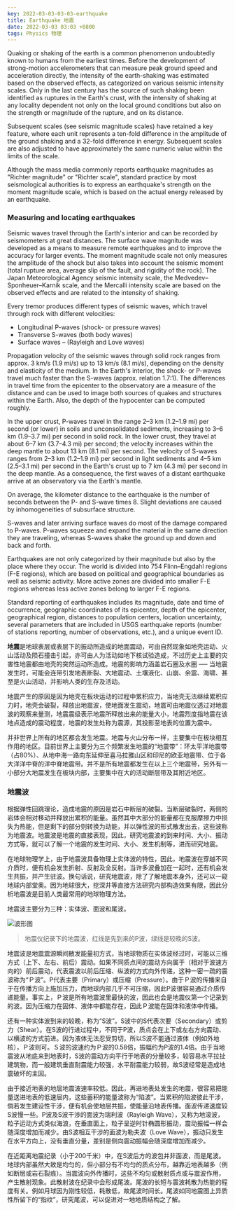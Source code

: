```yaml
---
key: 2022-03-03-03-03-earthquake
title: Earthquake 地震
date: 2022-03-03 03:03 +0800
tags: Physics 物理
---
```


Quaking or shaking of the earth is a common phenomenon undoubtedly known to humans from the earliest times. Before the development of strong-motion accelerometers that can measure peak ground speed and acceleration directly, the intensity of the earth-shaking was estimated based on the observed effects, as categorized on various seismic intensity scales. Only in the last century has the source of such shaking been identified as ruptures in the Earth's crust, with the intensity of shaking at any locality dependent not only on the local ground conditions but also on the strength or magnitude of the rupture, and on its distance.

Subsequent scales (see seismic magnitude scales) have retained a key feature, where each unit represents a ten-fold difference in the amplitude of the ground shaking and a 32-fold difference in energy. Subsequent scales are also adjusted to have approximately the same numeric value within the limits of the scale.

Although the mass media commonly reports earthquake magnitudes as "Richter magnitude" or "Richter scale", standard practice by most seismological authorities is to express an earthquake's strength on the moment magnitude scale, which is based on the actual energy released by an earthquake.

### Measuring and locating earthquakes

Seismic waves travel through the Earth's interior and can be recorded by seismometers at great distances. The surface wave magnitude was developed as a means to measure remote earthquakes and to improve the accuracy for larger events. The moment magnitude scale not only measures the amplitude of the shock but also takes into account the seismic moment (total rupture area, average slip of the fault, and rigidity of the rock). The Japan Meteorological Agency seismic intensity scale, the Medvedev–Sponheuer–Karnik scale, and the Mercalli intensity scale are based on the observed effects and are related to the intensity of shaking.

Every tremor produces different types of seismic waves, which travel through rock with different velocities:

- Longitudinal P-waves (shock- or pressure waves)
- Transverse S-waves (both body waves)
- Surface waves – (Rayleigh and Love waves)

Propagation velocity of the seismic waves through solid rock ranges from approx. 3 km/s (1.9 mi/s) up to 13 km/s (8.1 mi/s), depending on the density and elasticity of the medium. In the Earth's interior, the shock- or P-waves travel much faster than the S-waves (approx. relation 1.7:1). The differences in travel time from the epicenter to the observatory are a measure of the distance and can be used to image both sources of quakes and structures within the Earth. Also, the depth of the hypocenter can be computed roughly.

In the upper crust, P-waves travel in the range 2–3 km (1.2–1.9 mi) per second (or lower) in soils and unconsolidated sediments, increasing to 3–6 km (1.9–3.7 mi) per second in solid rock. In the lower crust, they travel at about 6–7 km (3.7–4.3 mi) per second; the velocity increases within the deep mantle to about 13 km (8.1 mi) per second. The velocity of S-waves ranges from 2–3 km (1.2–1.9 mi) per second in light sediments and 4–5 km (2.5–3.1 mi) per second in the Earth's crust up to 7 km (4.3 mi) per second in the deep mantle. As a consequence, the first waves of a distant earthquake arrive at an observatory via the Earth's mantle.

On average, the kilometer distance to the earthquake is the number of seconds between the P- and S-wave times 8. Slight deviations are caused by inhomogeneities of subsurface structure.

S-waves and later arriving surface waves do most of the damage compared to P-waves. P-waves squeeze and expand the material in the same direction they are traveling, whereas S-waves shake the ground up and down and back and forth.

Earthquakes are not only categorized by their magnitude but also by the place where they occur. The world is divided into 754 Flinn–Engdahl regions (F-E regions), which are based on political and geographical boundaries as well as seismic activity. More active zones are divided into smaller F-E regions whereas less active zones belong to larger F-E regions.

Standard reporting of earthquakes includes its magnitude, date and time of occurrence, geographic coordinates of its epicenter, depth of the epicenter, geographical region, distances to population centers, location uncertainty, several parameters that are included in USGS earthquake reports (number of stations reporting, number of observations, etc.), and a unique event ID.

**地震**是地球表层或表层下的振动所造成的地面震动，可由自然现象如地壳运动、火山活动及陨石撞击引起，亦可由人为活动如地下核试验造成，不过历史上主要的灾害性地震都由地壳的突然运动所造成。地震的影响力涵盖岩石圈及水圈 ── 当地震发生时，可能会连带引发地表断裂、大地震动、土壤液化、山崩、余震、海啸、甚至是火山活动，并影响人类的生存及活动。

地震产生的原因是因为地壳在板块运动的过程中累积应力，当地壳无法继续累积应力时，地壳会破裂，释放出地震波，使地面发生震动，地震可由地震仪透过对地震波的观察来量测，地震震级表示地震所释放出来的能量大小，地震烈度指地震在该地点造成的震动程度，地震的发生处称为震源，其投影至地表的位置为震中。

并非世界上所有的地区都会发生地震。地震与火山分布一样，主要集中在板块相互作用的地区。目前世界上主要分为三个频繁发生地震的“地震带”：环太平洋地震带（占80%）、从地中海一路向东延伸至喜马拉雅山区和印尼的欧亚地震带、位于各大洋洋中脊的洋中脊地震带。并不是所有地震都发生在以上三个地震带，另外有一小部分大地震发生在板块内部，主要集中在大的活动断层带及其附近地区。

### 地震波

根据弹性回跳理论，造成地震的原因是岩石中断层的破裂。当断层破裂时，两侧的岩体会相对移动并释放出累积的能量。虽然其中大部分的能量都在克服摩擦力中损失为热能，但是剩下的部分则转换为动能，并以弹性波的形式散发出去，这些波称为地震波。地震波是地震的直接表现，因此，研究地震波的到来时间、大小、振动方式等，就可以了解一个地震的发生时间、大小、发生机制等，进而研究地震。

在地球物理学上，由于地震波具备物理上实体波的特性，因此，地震波在穿越不同介质时，便有机会发生折射、反射及全反射。当许多波叠加在一起时，还有机会发生共振，并产生驻波。换句话说，研究地震波，除了了解地震本身外，还可以一窥地球内部堂奥。因为地球很大，挖深井等直接方法研究内部构造效果有限，因此分析地震波是目前人类最常用的地球物理方法。

地震波主要分为三种：实体波、面波和尾波。

![波形图](https://upload.wikimedia.org/wikipedia/commons/a/a6/Seismogram.gif)
> 地震仪纪录下的地震波，红线是先到来的P波，绿线是较晚的S波。

地震波是地震震源瞬间散发能量初方式，当地球物质在实体波经过时，可能以三维方式（上下、左右、前后）震动。如果不同质点间的震动方向属于（相对于波速方向的）前后震动，代表震波以前后压缩、纵波的方式向外传递，这种一密一疏的震波称为“Ｐ波”。P代表主要（Primary）或压缩（Pressure）。由于Ｐ波的传播来自于在传播方向上施加压力，而地球内部几乎不可压缩，因此P波很容易通过介质传递能量。事实上，Ｐ波是所有地震波里最快的波，因此也会是地震仪第一个记录到的波。因为压缩力在固体、液体中都能存在，因此Ｐ波能在固体和液体中传播。

还有一种实体波到来的较晚，称为“S波”。S波中的S代表次要（Secondary）或剪力（Shear）。在S波的行进过程中，不同于P波，质点会在上下或左右方向震动、以横波的方式前进。因为液体无法忍受剪切，所以S波不能通过液体（例如外地核），Ｐ波则可。Ｓ波的波速约为Ｐ波的0.58倍，振幅约为P波的1.4倍。由于当地震波从地底来到地表时，S波的震动方向平行于地表的分量较多，较容易水平拉扯建筑物，而一般建筑垂直耐震能力较强，水平耐震能力较弱，故S波经常是造成地震破坏的主因。

由于接近地表的地层地震波速率较低。因此，再进地表处发生的地震，很容易把能量送进地表的低速层内，这些蓄积的能量波称为“陷波”。当累积的陷波彼此干涉，倘若发生建设性干涉，便有机会使地层共振，使能量沿地表传播。面波传递速度较S波慢一些。P波及S波干涉的面波为瑞利波（Rayleigh Wave），又称为地滚波，粒子运动方式类似海浪，在垂直面上，粒子呈逆时针椭圆形振动，震动振幅一样会随深度增加而减少。由S波相互干涉的面波为勒夫波（Love Wave），振动只发生在水平方向上，没有垂直分量，差别是侧向震动振幅会随深度增加而减少。

在近距离地震纪录（小于200千米）中，在S波后方的波包并非面波，而是尾波。地球内部虽然大致是均匀的，但小部分有不均匀的质点分布，越靠近地表越多（例如断层或岩石裂痕）。当震波向外传播时，这些不均匀或散射质点或与震波作用，产生散射现象。此散射波在纪录中会形成尾波。尾波的长短与震波耗散为热能的程度有关。例如月球因为刚性较低，耗散低，故尾波时间长。尾波如同地震图上异质性所留下的“指纹”，研究尾波，可以促进对一地地质结构之了解。
